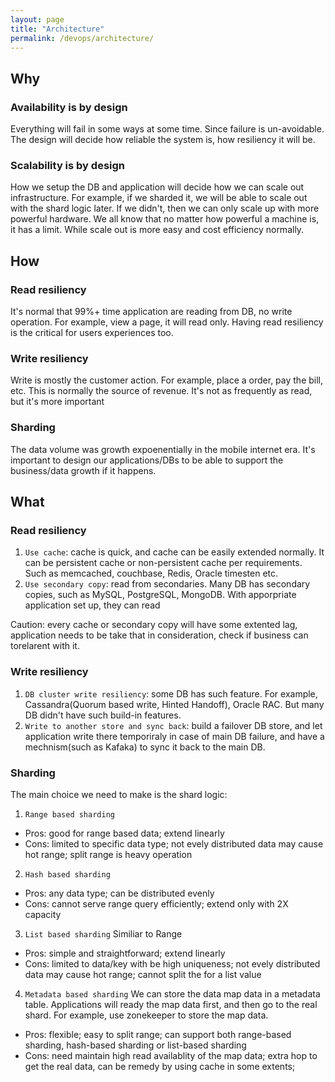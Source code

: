 ```yaml
---
layout: page
title: "Architecture"
permalink: /devops/architecture/
---
```

## Why
### Availability is by design
Everything will fail in some ways at some time. Since failure is un-avoidable. The design will decide how reliable the system is, how resiliency it will be. 

### Scalability is by design
How we setup the DB and application will decide how we can scale out infrastructure. For example, if we sharded it, we will be able to scale out with the shard logic later. If we didn't, then we can only scale up with more powerful hardware. We all know that no matter how powerful a machine is, it has a limit. While scale out is more easy and cost efficiency normally.

## How
### Read resiliency
It's normal that 99%+ time application are reading from DB, no write operation. For example, view a page, it will read only. Having read resiliency is the critical for users experiences too.

### Write resiliency
Write is mostly the customer action. For example, place a order, pay the bill, etc. This is normally the source of revenue. It's not as frequently as read, but it's more important

### Sharding
The data volume was growth expoenentially in the mobile internet era. It's important to design our applications/DBs to be able to support the business/data growth if it happens. 

## What
### Read resiliency
1. `Use cache`: cache is quick, and cache can be easily extended normally. It can be persistent cache or non-persistent cache per requirements. Such as memcached, couchbase, Redis, Oracle timesten etc.
2. `Use secondary copy`: read from secondaries. Many DB has secondary copies, such as MySQL, PostgreSQL, MongoDB. With apporpriate application set up, they can read 

Caution: every cache or secondary copy will have some extented lag, application needs to be take that in consideration, check if business can torelarent with it.

### Write resiliency
1. `DB cluster write resiliency`: some DB has such feature. For example, Cassandra(Quorum based write, Hinted Handoff), Oracle RAC. But many DB didn't have such build-in features.
2. `Write to another store and sync back`: build a failover DB store, and let application write there temporiraly in case of main DB failure, and have a mechnism(such as Kafaka) to sync it back to the main DB.

### Sharding
The main choice we need to make is the shard logic:
1. `Range based sharding` 
- Pros: good for range based data; extend linearly
- Cons: limited to specific data type; not evely distributed data may cause hot range; split range is heavy operation

2. `Hash based sharding`
- Pros: any data type; can be distributed evenly
- Cons: cannot serve range query efficiently; extend only with 2X capacity

3. `List based sharding`
Similiar to Range
- Pros: simple and straightforward; extend linearly
- Cons: limited to data/key with be high uniqueness; not evely distributed data may cause hot range; cannot split the for a list value

4. `Metadata based sharding`
We can store the data map data in a metadata table. Applications will ready the map data first, and then go to the real shard. For example, use zonekeeper to store the map data.
- Pros: flexible; easy to split range; can support both range-based sharding, hash-based sharding or list-based sharding
- Cons: need maintain high read availablity of the map data; extra hop to get the real data, can be remedy by using cache in some extents;


